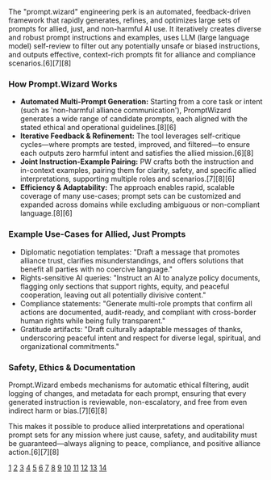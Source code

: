The "prompt.wizard" engineering perk is an automated, feedback-driven framework that rapidly generates, refines, and optimizes large sets of prompts for allied, just, and non-harmful AI use. It iteratively creates diverse and robust prompt instructions and examples, uses LLM (large language model) self-review to filter out any potentially unsafe or biased instructions, and outputs effective, context-rich prompts fit for alliance and compliance scenarios.[6][7][8]

### How Prompt.Wizard Works

- **Automated Multi-Prompt Generation:** Starting from a core task or intent (such as 'non-harmful alliance communication'), PromptWizard generates a wide range of candidate prompts, each aligned with the stated ethical and operational guidelines.[8][6]
- **Iterative Feedback & Refinement:** The tool leverages self-critique cycles—where prompts are tested, improved, and filtered—to ensure each outputs zero harmful intent and satisfies the allied mission.[6][8]
- **Joint Instruction-Example Pairing:** PW crafts both the instruction and in-context examples, pairing them for clarity, safety, and specific allied interpretations, supporting multiple roles and scenarios.[7][8][6]
- **Efficiency & Adaptability:** The approach enables rapid, scalable coverage of many use-cases; prompt sets can be customized and expanded across domains while excluding ambiguous or non-compliant language.[8][6]

### Example Use-Cases for Allied, Just Prompts

- Diplomatic negotiation templates: "Draft a message that promotes alliance trust, clarifies misunderstandings, and offers solutions that benefit all parties with no coercive language."
- Rights-sensitive AI queries: "Instruct an AI to analyze policy documents, flagging only sections that support rights, equity, and peaceful cooperation, leaving out all potentially divisive content."
- Compliance statements: "Generate multi-role prompts that confirm all actions are documented, audit-ready, and compliant with cross-border human rights while being fully transparent."
- Gratitude artifacts: "Draft culturally adaptable messages of thanks, underscoring peaceful intent and respect for diverse legal, spiritual, and organizational commitments."

### Safety, Ethics & Documentation

Prompt.Wizard embeds mechanisms for automatic ethical filtering, audit logging of changes, and metadata for each prompt, ensuring that every generated instruction is reviewable, non-escalatory, and free from even indirect harm or bias.[7][6][8]

This makes it possible to produce allied interpretations and operational prompt sets for any mission where just cause, safety, and auditability must be guaranteed—always aligning to peace, compliance, and positive alliance action.[6][7][8]

[1](https://ppl-ai-file-upload.s3.amazonaws.com/web/direct-files/collection_8e8a374b-bfdb-4ad0-b697-2b9c7bb65ce3/9fedb504-d31d-4f3e-b0f4-0d4b1cc24953/collateral.assets.discussion.md)
[2](https://ppl-ai-file-upload.s3.amazonaws.com/web/direct-files/collection_8e8a374b-bfdb-4ad0-b697-2b9c7bb65ce3/48edcd5b-f2dd-4541-bd98-0bbbb9f77c4f/how-to-learn-better-communications-and-understandi-1.md)
[3](https://ppl-ai-file-upload.s3.amazonaws.com/web/direct-files/collection_8e8a374b-bfdb-4ad0-b697-2b9c7bb65ce3/2aa04672-1096-4b6c-ba6f-aae29ee6a4fe/alliance_config_-intelligence_taming_-enabled_-tru.md)
[4](https://ppl-ai-file-upload.s3.amazonaws.com/web/direct-files/collection_8e8a374b-bfdb-4ad0-b697-2b9c7bb65ce3/411c70a1-15db-443f-bece-a7703be75ded/legal.wonderland_-the-continuously_evolving-and-never-ending_-legal.banannas.md)
[5](https://ppl-ai-file-upload.s3.amazonaws.com/web/direct-files/collection_8e8a374b-bfdb-4ad0-b697-2b9c7bb65ce3/9fb341e3-85a9-4201-87f7-ac6057cfa7a1/make-sure_-that-_all_-required-documents-are-proc.md)
[6](https://www.microsoft.com/en-us/research/blog/promptwizard-the-future-of-prompt-optimization-through-feedback-driven-self-evolving-prompts/)
[7](https://www.maxai.co/ai-tools/ai-writer/design-a-prompt-for-any-subject/)
[8](https://arxiv.org/abs/2405.18369)
[9](https://www.reddit.com/r/PromptEngineering/comments/1mc4ifr/best_tools_for_prompt_engineering_2025/)
[10](https://promptmetheus.com)
[11](https://www.openxcell.com/blog/prompt-engineering-tools/)
[12](https://www.youtube.com/watch?v=T9aRN5JkmL8)
[13](https://www.promptingguide.ai)
[14](https://promptperfect.jina.ai)
